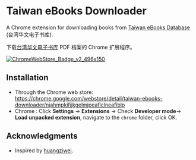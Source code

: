 # Taiwan eBooks Downloader

A Chrome extension for downloading books from [Taiwan eBooks Database](http://taiwanebook.ncl.edu.tw/) (台湾华文电子书库).

下载[台湾华文电子书库](http://taiwanebook.ncl.edu.tw/) PDF 档案的 Chrome 扩展程序。

[![ChromeWebStore_Badge_v2_496x150](/Users/yifanwu/Desktop/Git/taiwan-ebooks-downloader/misc/ChromeWebStore_Badge_v2_496x150.png)](https://chrome.google.com/webstore/detail/taiwan-ebooks-downloader/njahmpkifjjkgelmjpeaflclneafiblp)

## Installation
* Through the Chrome web store: https://chrome.google.com/webstore/detail/taiwan-ebooks-downloader/njahmpkifjjkgelmjpeaflclneafiblp
* Chrome : Click **Settings** -> **Extensions** -> Check **Developer mode**-> **Load unpacked extension**, navigate to the `chrome` folder, click OK.

## Acknowledgments
* Inspired by [huangziwei](https://github.com/huangziwei/tweb).

